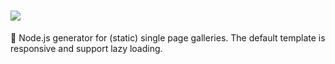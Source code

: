 # ![](https://s3-eu-central-1.amazonaws.com/foxypanda-ghost/2017/11/von.png)

🤔 Node.js generator for (static) single page galleries. The default template is responsive and support lazy loading.